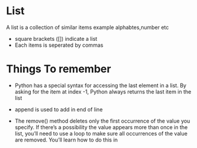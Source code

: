 # List
A list is a collection of similar items example alphabtes,number etc
*  square brackets ([]) indicate a list
*  Each items is seperated by commas

# Things To remember
* Python has a special syntax for accessing the last element in a list. By asking for the    item at index -1, Python always returns the last item in the list

* append is used to add in end of line

* The remove() method deletes only the first occurrence of the value you specify. If there’s
a possibility the value appears more than once in the list, you’ll need to use a loop
to make sure all occurrences of the value are removed. You’ll learn how to do this in 